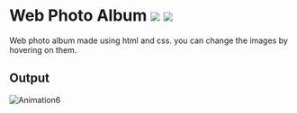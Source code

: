 # Web Photo Album  ![](https://img.shields.io/badge/-HTML-red) ![](https://img.shields.io/badge/-CSS-orange) 

Web photo album made using html and css. you can change the images by hovering on them.

## Output

![Animation6](https://user-images.githubusercontent.com/53507833/152879963-0d56cc83-c4e1-4fe4-9516-775419445cc3.gif)
